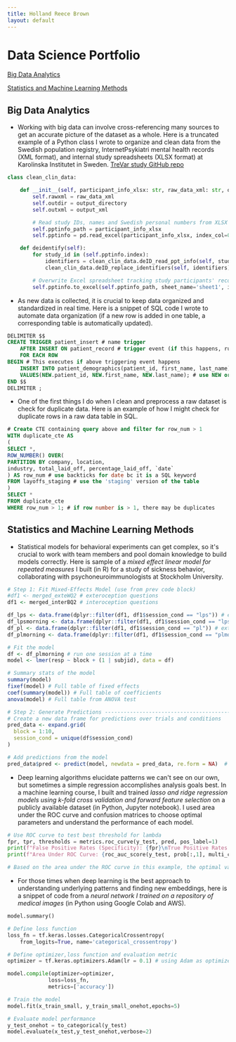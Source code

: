 ```yaml
---
title: Holland Reece Brown
layout: default
---
```



# Data Science Portfolio

[Big Data Analytics](#big-data-analytics)

[Statistics and Machine Learning Methods](#statistics-and-machine-learning-methods)


## Big Data Analytics

- Working with big data can involve cross-referencing many sources to get an accurate picture of the dataset as a whole. Here is a truncated example of a Python class I wrote to organize and clean data from the Swedish population registry, InternetPsykiatri mental health records (XML format), and internal study spreadsheets (XLSX format) at Karolinska Institutet in Sweden. [TreVar study GitHub repo](https://github.com/holland-reece/TreVar/tree/main)
```python
class clean_clin_data:

    def __init__(self, participant_info_xlsx: str, raw_data_xml: str, output_directory: str, output_xml: str):
        self.rawxml = raw_data_xml
        self.outdir = output_directory
        self.outxml = output_xml

        # Read study IDs, names and Swedish personal numbers from XLSX into pandas dataframe
        self.pptinfo_path = participant_info_xlsx
        self.pptinfo = pd.read_excel(participant_info_xlsx, index_col=0)

    def deidentify(self):
        for study_id in (self.pptinfo.index):
            identifiers = clean_clin_data.deID_read_ppt_info(self, study_id) # Read participant's identifiers from spreadsheet
            clean_clin_data.deID_replace_identifiers(self, identifiers) # Replace identifers with studyID

        # Overwrite Excel spreadsheet tracking study participants' records located with new pandas dataframe
        self.pptinfo.to_excel(self.pptinfo_path, sheet_name='sheet1', index=True)
```

- As new data is collected, it is crucial to keep data organized and standardized in real time. Here is a snippet of SQL code I wrote to automate data organization (if a new row is added in one table, a corresponding table is automatically updated).

````SQL
DELIMITER $$
CREATE TRIGGER patient_insert # name trigger
	AFTER INSERT ON patient_record # trigger event (if this happens, run the Event)
	FOR EACH ROW
BEGIN # This executes if above triggering event happens
	INSERT INTO patient_demographics(patient_id, first_name, last_name)
    VALUES(NEW.patient_id, NEW.first_name, NEW.last_name); # use NEW or OLD to only refer to new inserted data or only old data
END $$
DELIMITER ;
````

- One of the first things I do when I clean and preprocess a raw dataset is check for duplicate data. Here is an example of how I might check for duplicate rows in a raw data table in SQL.

````SQL
# Create CTE containing query above and filter for row_num > 1
WITH duplicate_cte AS
(
SELECT *,
ROW_NUMBER() OVER(
PARTITION BY company, location,
industry, total_laid_off, percentage_laid_off, `date`
) AS row_num # use backticks for date bc it is a SQL keyword
FROM layoffs_staging # use the 'staging' version of the table
)
SELECT *
FROM duplicate_cte
WHERE row_num > 1; # if row number is > 1, there may be duplicates
````


## Statistics and Machine Learning Methods
- Statistical models for behavioral experiments can get complex, so it's crucial to work with team members and pool domain knowledge to build models correctly. Here is sample of a *mixed effect linear model for repeated measures* I built (in R) for a study of sickness behavior, collaborating with psychoneuroimmunologists at Stockholm University.

```R
# Step 1: Fit Mixed-Effects Model (use from prev code block)
#df1 <- merged_exteWQ2 # exteroception questions
df1 <- merged_interBQ2 # interoception questions

df_lps <- data.frame(dplyr::filter(df1, df1$session_cond == "lps")) # extract one session from df with one question
df_lpsmorning <- data.frame(dplyr::filter(df1, df1$session_cond == "lpsmorning")) # extract one session from df with one question
df_pl <- data.frame(dplyr::filter(df1, df1$session_cond == "pl")) # extract one session from df with one question
df_plmorning <- data.frame(dplyr::filter(df1, df1$session_cond == "plmorning")) # extract one session from df with one question

# Fit the model
df <- df_plmorning # run one session at a time
model <- lmer(resp ~ block + (1 | subjid), data = df)

# Summary stats of the model
summary(model)
fixef(model) # Full table of fixed effects
coef(summary(model)) # Full table of coefficients
anova(model) # Full table from ANOVA test

# Step 2: Generate Predictions ---------------------------------------------------
# Create a new data frame for predictions over trials and conditions
pred_data <- expand.grid(
  block = 1:10,
  session_cond = unique(df$session_cond)
)

# Add predictions from the model
pred_data$pred <- predict(model, newdata = pred_data, re.form = NA)  # re.form = NA excludes random effects
```

- Deep learning algorithms elucidate patterns we can't see on our own, but sometimes a simple regression accomplishes analysis goals best. In a machine learning course, I built and trained *lasso and ridge regression models using k-fold cross validation and forward feature selection* on a publicly available dataset (in Python, Jupyter notebook). I used area under the ROC curve and confusion matrices to choose optimal parameters and understand the performance of each model.

```python
# Use ROC curve to test best threshold for lambda
fpr, tpr, thresholds = metrics.roc_curve(y_test, pred, pos_label=1)
print(f"False Positive Rates (Specificity): {fpr}\nTrue Positive Rates (Sensitivity): {tpr}\nThresholds: {thresholds}\n")
print(f"Area Under ROC Curve: {roc_auc_score(y_test, prob[:,1], multi_class='ovr')}\n")

# Based on the area under the ROC curve in this example, the optimal value for lambda=1 
```

- For those times when deep learning is the best approach to understanding underlying patterns and finding new embeddings, here is a snippet of code from a *neural network I trained on a repository of medical images* (in Python using Google Colab and AWS).

```python
model.summary()

# Define loss function
loss_fn = tf.keras.losses.CategoricalCrossentropy(
    from_logits=True, name='categorical_crossentropy')

# Define optimizer,loss function and evaluation metric
optimizer = tf.keras.optimizers.Adam(lr = 0.1) # using Adam as optimizer here

model.compile(optimizer=optimizer,
             loss=loss_fn,
             metrics=['accuracy'])

# Train the model
model.fit(x_train_small, y_train_small_onehot,epochs=5)

# Evaluate model performance
y_test_onehot = to_categorical(y_test)
model.evaluate(x_test,y_test_onehot,verbose=2)
```

